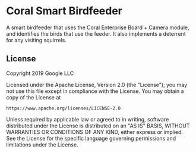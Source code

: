 # Coral Smart Birdfeeder
A smart birdfeeder that uses the Coral Enterprise Board + Camera module,
and identifies the birds that use the feeder. It also implements a deterrent
for any visiting squirrels.

## License
Copyright 2019 Google LLC

Licensed under the Apache License, Version 2.0 (the "License");
you may not use this file except in compliance with the License.
You may obtain a copy of the License at

    https://www.apache.org/licenses/LICENSE-2.0

Unless required by applicable law or agreed to in writing, software
distributed under the License is distributed on an "AS IS" BASIS,
WITHOUT WARRANTIES OR CONDITIONS OF ANY KIND, either express or implied.
See the License for the specific language governing permissions and
limitations under the License.
